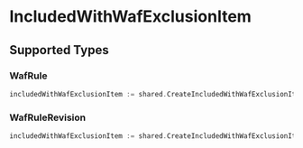 # IncludedWithWafExclusionItem


## Supported Types

### WafRule

```go
includedWithWafExclusionItem := shared.CreateIncludedWithWafExclusionItemWafRule(shared.WafRule{/* values here */})
```

### WafRuleRevision

```go
includedWithWafExclusionItem := shared.CreateIncludedWithWafExclusionItemWafRuleRevision(shared.WafRuleRevision{/* values here */})
```

